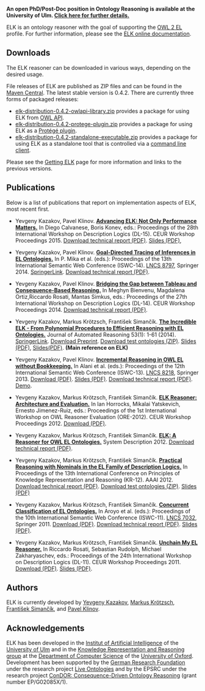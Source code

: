 **An open PhD/Post-Doc position in Ontology Reasoning is available at the University of Ulm. [Click here for further details.](https://www.uni-ulm.de/fileadmin/website_uni_ulm/iui.inst.090/Ausschreibungen/MA-Stellen/2015-54.engl.pdf)**


ELK is an ontology reasoner with the goal of supporting the [OWL 2 EL](http://www.w3.org/TR/owl2-profiles/#OWL_2_EL) profile. For further information, please see the [ELK online documentation](Introduction.md).

## Downloads ##

The ELK reasoner can be downloaded in various ways, depending on the desired usage.

File releases of ELK are published as ZIP files and can be found in the [Maven Central](http://repo1.maven.org/maven2/org/semanticweb/elk/elk-distribution/). The latest stable version is 0.4.2. There are currently three forms of packaged releases:

  * [elk-distribution-0.4.2-owlapi-library.zip](http://repo1.maven.org/maven2/org/semanticweb/elk/elk-distribution/0.4.2/elk-distribution-0.4.2-owlapi-library.zip) provides a package for using ELK from [OWL API](ElkOwlApi.md).
  * [elk-distribution-0.4.2-protege-plugin.zip](http://repo1.maven.org/maven2/org/semanticweb/elk/elk-distribution/0.4.2/elk-distribution-0.4.2-protege-plugin.zip) provides a package for using ELK as a [Protégé plugin](ElkProtege.md).
  * [elk-distribution-0.4.2-standalone-executable.zip](http://repo1.maven.org/maven2/org/semanticweb/elk/elk-distribution/0.4.2/elk-distribution-0.4.2-standalone-executable.zip) provides a package for using ELK as a standalone tool that is controlled via a [command line client](ElkCommandLine.md).

Please see the [Getting ELK](https://code.google.com/p/elk-reasoner/wiki/GettingElk) page for more information and links to the previous versions.

## Publications ##

Below is a list of publications that report on implementation aspects of ELK, most recent first.

  * Yevgeny Kazakov, Pavel Klinov. **[Advancing ELK: Not Only Performance Matters.](http://ceur-ws.org/Vol-1350/paper-27.pdf)** In Diego Calvanese, Boris Konev, eds.: Proceedings of the 28th International Workshop on Description Logics (DL-15). CEUR Workshop Proceedings 2015. [Download technical report (PDF)](http://elk.semanticweb.org/publications/elk-advancing-trdl-2015.pdf). [Slides (PDF)](http://elk.semanticweb.org/presentations/2015-06-09-athens-elk-advancing.pdf),

  * Yevgeny Kazakov, Pavel Klinov. **[Goal-Directed Tracing of Inferences in EL Ontologies.](http://elk.semanticweb.org/publications/Kazakov-Klinov-EL-Tracing-ISWC2014.pdf)** In P. Mika et al. (eds.): Proceedings of the 13th International Semantic Web Conference (ISWC-14). [LNCS 8797](http://link.springer.com/book/10.1007/978-3-319-11915-1), Springer 2014.  [SpringerLink](http://dx.doi.org/10.1007/978-3-319-11915-1_13). [Download technical report (PDF)](http://elk.semanticweb.org/publications/elk-tracing-tr-2014.pdf).

  * Yevgeny Kazakov, Pavel Klinov. **[Bridging the Gap between Tableau and Consequence-Based Reasoning.](http://ceur-ws.org/Vol-1193/paper_10.pdf)** In Meghyn Bienvenu, Magdalena Ortiz,Riccardo Rosati, Mantas Simkus, eds.: Proceedings of the 27th International Workshop on Description Logics (DL-14). CEUR Workshop Proceedings 2014. [Download technical report (PDF)](http://elk.semanticweb.org/publications/alc-tr-2014.pdf).

  * Yevgeny Kazakov, Markus Krötzsch, František Simančík. **[The Incredible ELK - From Polynomial Procedures to Efficient Reasoning with EL Ontologies.](http://elk.semanticweb.org/publications/incredible-elk-jar-2013.pdf)** Journal of Automated Reasoning 53(1): 1-61 (2014). [SpringerLink](http://www.springerlink.com/openurl.asp?genre=article&id=doi:10.1007/s10817-013-9296-3). [Download Preprint](http://elk.semanticweb.org/publications/incredible-elk-jar-2013.pdf). [Download test ontologies (ZIP)](https://elk-reasoner.googlecode.com/files/test_ontologies_02.zip). [Slides (PDF)](http://elk.semanticweb.org/presentations/2012-12-19-ulm-incredible-elk.pdf), [Slides(PDF)](http://elk.semanticweb.org/presentations/2013-03-26-manchester-incredible-elk.pdf). **(Main reference on ELK)**

  * Yevgeny Kazakov, Pavel Klinov. **[Incremental Reasoning in OWL EL without Bookkeeping.](http://elk.semanticweb.org/publications/Kazakov-Klinov-OWLEL-Incremental-ISWC2013.pdf)** In Alani et al. (eds.): Proceedings of the 12th International Semantic Web Conference (ISWC-13). [LNCS 8218](http://www.springer.com/computer/ai/book/978-3-642-41334-6), Springer 2013. [Download (PDF)](http://elk.semanticweb.org/publications/Kazakov-Klinov-OWLEL-Incremental-ISWC2013.pdf). [Slides (PDF)](http://elk.semanticweb.org/presentations/2013-10-23-sydney-elk-incremental.pdf). [Download technical report (PDF)](http://elk.semanticweb.org/publications/elk-incremental-tr-2013.pdf). [Demo](http://www.youtube.com/watch?v=AUv7ur_4o-Y).

  * Yevgeny Kazakov, Markus Krötzsch, František Simančík. **[ELK Reasoner: Architecture and Evaluation.](http://ceur-ws.org/Vol-858/ore2012_paper10.pdf)** In Ian Horrocks, Mikalai Yatskevich, Ernesto Jimenez-Ruiz, eds.: Proceedings of the 1st International Workshop on OWL Reasoner Evaluation (ORE-2012). CEUR Workshop Proceedings 2012. [Download (PDF)](http://ceur-ws.org/Vol-858/ore2012_paper10.pdf).

  * Yevgeny Kazakov, Markus Krötzsch, František Simančík. **[ELK: A Reasoner for OWL EL Ontologies.](http://korrekt.org/page/ELK:_A_Reasoner_for_OWL_EL_Ontologies)** System Description 2012. [Download technical report (PDF)](http://korrekt.org/papers/Kazakov-Kroetzsch-Simancik_ELK-system-description_TR.pdf).

  * Yevgeny Kazakov, Markus Krötzsch, František Simančík. **[Practical Reasoning with Nominals in the EL Family of Description Logics.](http://korrekt.org/page/Practical_Reasoning_with_Nominals_in_the_EL_Family_of_Description_Logics)** In Proceedings of the 13th International Conference on Principles of Knowledge Representation and Reasoning (KR-12). AAAI 2012. [Download technical report (PDF)](http://korrekt.org/papers/Kazakov-Kroetzsch-Simancik_el-nominal-reasoning_TR2011.pdf). [Download test ontologies (ZIP)](https://elk-reasoner.googlecode.com/files/GALEN-nominals.zip). [Slides (PDF)](http://elk.semanticweb.org/presentations/2012-06-12-kr-elk-nominals.pdf)

  * Yevgeny Kazakov, Markus Krötzsch, František Simančík. **[Concurrent Classification of EL Ontologies.](http://korrekt.org/page/Concurrent_Classification_of_EL_Ontologies)** In Aroyo et al. (eds.): Proceedings of the 10th International Semantic Web Conference (ISWC-11). [LNCS 7032](http://www.springer.com/computer/communication+networks/book/978-3-642-25092-7), Springer 2011. [Download (PDF)](http://korrekt.org/papers/Kazakov-Kroetzsch-Simancik_concurrent-el-reasoning_ISWC2011.pdf). [Download technical report (PDF)](http://korrekt.org/papers/Kazakov-Kroetzsch-Simancik_concurrent-el-reasoning_TR2011.pdf). [Slides (PDF)](http://elk.semanticweb.org/presentations/2011-11-19-elk-concurrent.pdf).

  * Yevgeny Kazakov, Markus Krötzsch, František Simančík. **[Unchain My EL Reasoner.](http://korrekt.org/page/Unchain_My_EL_Reasoner)** In Riccardo Rosati, Sebastian Rudolph, Michael Zakharyaschev, eds.: Proceedings of the 24th International Workshop on Description Logics (DL-11). CEUR Workshop Proceedings 2011. [Download (PDF)](http://korrekt.org/papers/Kazakov-Kroetzsch-Simancik_EL-chain-reasoning_DL2011.pdf). [Slides (PDF)](http://elk.semanticweb.org/presentations/2011-07-16-elk-unchain.pdf).

## Authors ##

ELK is currently developed by [Yevgeny Kazakov](http://www.uni-ulm.de/en/in/ki/staff/dr-yevgeny-kazakov.html), [Markus Krötzsch](http://korrekt.org/), [František Simančík](http://www.cs.ox.ac.uk/isg/people/frantisek.simancik/), and [Pavel Klinov](https://sites.google.com/site/pavelklinov/).

## Acknowledgements ##

ELK has been developed in the [Institut of Artificial Intelligence](http://www.uni-ulm.de/en/in/ki.html) of the [University of Ulm](http://www.uni-ulm.de/en/homepage.html) and in the [Knowledge Representation and Reasoning group](http://www.cs.ox.ac.uk/activities/knowledge/) at the [Department of Computer Science](http://www.cs.ox.ac.uk/) of the [University of Oxford](http://www.ox.ac.uk/). Development has been supported by the [German Research Foundation](http://www.dfg.de/en/) under the research project [Live Ontologies](http://www.uni-ulm.de/en/in/ki/projects/liveontologies.html) and by the
EPSRC under the research project [ConDOR: Consequence-Driven Ontology Reasoning](http://www.cs.ox.ac.uk/projects/ConDOR/) (grant number EP/G02085X/1).